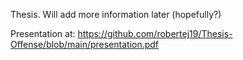 Thesis. Will add more information later (hopefully?)

Presentation at:
https://github.com/robertej19/Thesis-Offense/blob/main/presentation.pdf
